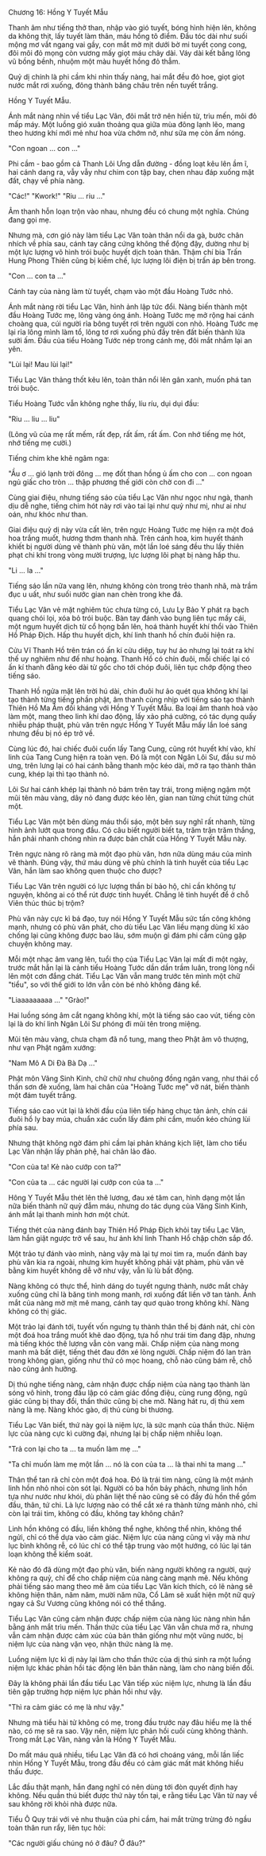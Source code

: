 Chương 16: Hồng Y Tuyết Mẫu 

Thanh âm như tiếng thở than, nhập vào gió tuyết, bóng hình hiện lên, không da không thịt, lấy tuyết làm thân, máu hồng tô điểm. Đầu tóc dài như suối mộng mơ vắt ngang vai gầy, con mắt mờ mịt dưới bờ mi tuyết cong cong, đôi môi đỏ mọng còn vương mấy giọt máu chảy dài. Váy dài kết bằng lông vũ bồng bềnh, nhuộm một màu huyết hồng đỏ thẫm. 

Quỷ dị chính là phi cầm khi nhìn thấy nàng, hai mắt đều đỏ hoe, giọt giọt nước mắt rơi xuống, đông thành băng châu trên nền tuyết trắng. 

Hồng Y Tuyết Mẫu. 

Ánh mắt nàng nhìn về tiểu Lạc Vân, đôi mắt trở nên hiền từ, trìu mến, môi đỏ mấp máy. Một luồng gió xuân thoảng qua giữa mùa đông lạnh lẽo, mang theo hương khí mới mẻ như hoa vừa chớm nở, như sữa mẹ còn ấm nóng. 

"Con ngoan ... con ..."

Phi cầm - bao gồm cả Thanh Lôi Ưng dẫn đường - đồng loạt kêu lên ầm ĩ, hai cánh dang ra, vẫy vẫy như chim con tập bay, chen nhau đáp xuống mặt đất, chạy về phía nàng.

"Các!" "Kwork!" "Riu ... riu ..." 

Âm thanh hỗn loạn trộn vào nhau, nhưng đều có chung một nghĩa. Chúng đang gọi mẹ. 

Nhưng mà, cơn gió này làm tiểu Lạc Vân toàn thân nổi da gà, bước chân nhích về phía sau, cánh tay căng cứng không thể động đậy, dường như bị một lực lượng vô hình trói buộc huyết dịch toàn thân. Thậm chí bia Trấn Hung Phong Thiên cũng bị kiềm chế, lực lượng lôi điện bị trấn áp bên trong. 

"Con ... con ta ..." 

Cánh tay của nàng làm từ tuyết, chạm vào một đầu Hoàng Tước nhỏ. 

Ánh mắt nàng rời tiểu Lạc Vân, hình ảnh lập tức đổi. Nàng biến thành một đầu Hoàng Tước mẹ, lông vàng óng ánh. Hoàng Tước mẹ mở rộng hai cánh choàng qua, cúi người rỉa bông tuyết rơi trên người con nhỏ. Hoàng Tước mẹ lại rỉa lông mình làm tổ, lông tơ rơi xuống phủ đầy trên đất biến thành lửa sưởi ấm. Đầu của tiểu Hoàng Tước nép trong cánh mẹ, đôi mắt nhắm lại an yên. 

"Lùi lại! Mau lùi lại!"  

Tiểu Lạc Vân thảng thốt kêu lên, toàn thân nổi lên gân xanh, muốn phá tan trói buộc. 

Tiểu Hoàng Tước vẫn không nghe thấy, líu ríu, dụi dụi đầu:

"Riu ... liu ... liu"

(Lông vũ của mẹ rất mếm, rất đẹp, rất ấm, rất ấm. Con nhớ tiếng mẹ hót, nhớ tiếng mẹ cười.) 

Tiếng chim khe khẽ ngâm nga: 

"Ầu ơ ... gió lạnh trời đông ... mẹ đốt than hồng ủ ấm cho con ... con ngoan ngủ giấc cho tròn ... thập phương thế giới còn chờ con đi ..."

Cùng giai điệu, nhưng tiếng sáo của tiểu Lạc Vân như ngọc như ngà, thanh dịu dễ nghe, tiếng chim hót này rơi vào tai lại như quỷ như mị, như ai như oán, như khóc như than. 

Giai điệu quỷ dị này vừa cất lên, trên ngực Hoàng Tước mẹ hiện ra một đoá hoa trắng muốt, hương thơm thanh nhã. Trên cánh hoa, kim huyết thánh khiết bị người dùng vẽ thành phù văn, một lần loé sáng đều thu lấy thiên phạt chi khí trong vòng mười trượng, lực lượng lôi phạt bị nàng hấp thu. 

"Li ... la ..." 

Tiếng sáo lần nữa vang lên, nhưng không còn trong trẻo thanh nhã, mà trầm đục u uất, như suối nước gian nan chèn trong khe đá. 

Tiểu Lạc Vân vẻ mặt nghiêm túc chưa từng có, Lưu Ly Bảo Y phát ra bạch quang chói lọi, xóa bỏ trói buộc. Bàn tay đánh vào bụng liên tục mấy cái, một ngụm huyết dịch từ cổ họng bắn lên, hoá thành huyết khí thổi vào Thiên Hồ Pháp Địch. Hấp thu huyết dịch, khí linh thanh hồ chín đuôi hiện ra. 

Cửu Vĩ Thanh Hồ trên trán có ấn kí cửu diệp, tuy hư ảo nhưng lại toát ra khí thế uy nghiêm như đế như hoàng. Thanh Hồ có chín đuôi, mỗi chiếc lại có ấn kí thanh đằng kéo dài từ gốc cho tới chóp đuôi, liên tục chớp động theo tiếng sáo. 

Thanh Hồ ngửa mặt lên trời hú dài, chín đuôi hư ảo quét qua không khí lại tạo thành từng tiếng phần phật, âm thanh cùng nhịp với tiếng sáo tạo thành Thiên Hồ Ma Âm đối kháng với Hồng Y Tuyết Mẫu. Ba loại âm thanh hoà vào làm một, mang theo linh khí dao động, lấy xảo phá cường, có tác dụng quấy nhiễu pháp thuật, phù văn trên ngực Hồng Y Tuyết Mẫu mấy lần loé sáng nhưng đều bị nó ép trở về. 

Cùng lúc đó, hai chiếc đuôi cuốn lấy Tang Cung, cũng rót huyết khí vào, khí linh của Tang Cung hiện ra toàn vẹn. Đó là một con Ngân Lôi Sư, đầu sư mỏ ưng, trên lưng lại có hai cánh bằng thanh mộc kéo dài, mở ra tạo thành thân cung, khép lại thì tạo thành nỏ. 

Lôi Sư hai cánh khép lại thành nỏ bám trên tay trái, trong miệng ngậm một mũi tên màu vàng, dây nỏ đang được kéo lên, gian nan từng chút từng chút một. 

Tiểu Lạc Vân một bên dùng máu thổi sáo, một bên suy nghĩ rất nhanh, từng hình ảnh lướt qua trong đầu. Có câu biết người biết ta, trăm trận trăm thắng, hắn phải nhanh chóng nhìn ra được bản chất của Hồng Y Tuyết Mẫu này. 

Trên ngực nàng rõ ràng mà một đạo phù văn, hơn nữa dùng máu của mình vẽ thành. Đúng vậy, thứ máu dùng vẽ phù chính là tinh huyết của tiểu Lạc Vân, hắn làm sao không quen thuộc cho được?

Tiểu Lạc Vân trên người có lực lượng thần bí bảo hộ, chỉ cần không tự nguyện, không ai có thể rút được tinh huyết. Chẳng lẽ tinh huyết để ở chỗ Viên thúc thúc bị trộm? 

Phù văn này cực kì bá đạo, tuy nói Hồng Y Tuyết Mẫu sức tấn công không mạnh, nhưng có phù văn phát, cho dù tiểu Lạc Vân liều mạng dùng kĩ xảo chống lại cũng không được bao lâu, sớm muộn gì đám phi cầm cũng gặp chuyện không may. 

Mỗi một nhạc âm vang lên, tuổi thọ của Tiểu Lạc Vân lại mất đi một ngày, trước mắt hắn lại là cảnh tiểu Hoàng Tước dần dần trầm luân, trong lòng nổi lên một cơn đắng chát. Tiểu Lạc Vân vẫn mang trước tên mình một chữ "tiểu", so với thế giới to lớn vẫn còn bé nhỏ không đáng kể.

"Liaaaaaaaaa ..." "Grào!" 

Hai luồng sóng âm cắt ngang không khí, một là tiếng sáo cao vút, tiếng còn lại là do khí linh Ngân Lôi Sư phóng đi mũi tên trong miệng. 

Mũi tên màu vàng, chưa chạm đã nổ tung, mang theo Phật âm vô thượng, như vạn Phật ngâm xướng: 

"Nam Mô A Di Đà Bà Dạ ..."

Phật môn Vãng Sinh Kinh, chữ chữ như chuông đồng ngân vang, như thái cổ thần sơn đè xuống, làm hai chân của "Hoàng Tước mẹ" vỡ nát, biến thành một đám tuyết trắng. 

Tiếng sáo cao vút lại là khởi đầu của liên tiếp hàng chục tàn ảnh, chín cái đuôi hồ ly bay múa, chuẩn xác cuốn lấy đám phi cầm, muốn kéo chúng lùi phía sau.

Nhưng thật không ngờ đám phi cầm lại phản kháng kịch liệt, làm cho tiểu Lạc Vân nhận lấy phản phệ, hai chân lảo đảo. 

"Con của ta! Kẻ nào cướp con ta?" 

"Con của ta ... các người lại cướp con của ta ..."

Hông Y Tuyết Mẫu thét lên thê lương, đau xé tâm can, hình dạng một lần nữa biến thành nữ quỷ đẫm máu, nhưng do tác dụng của Vãng Sinh Kinh, ánh mắt lại thanh minh hơn một chút. 

Tiếng thét của nàng đánh bay Thiên Hồ Pháp Địch khỏi tay tiểu Lạc Vân, làm hắn giật ngược trở về sau, hư ảnh khí linh Thanh Hồ chập chờn sắp đổ. 

Một trảo tự đánh vào mình, nàng vậy mà lại tự moi tim ra, muốn đánh bay phù văn kia ra ngoài, nhưng kim huyết không phải vật phàm, phù văn vẽ bằng kim huyết không dễ vỡ như vậy, vẫn lù lù bất động. 

Nàng không có thực thể, hình dáng do tuyết ngưng thành, nước mắt chảy xuống cũng chỉ là băng tinh mong manh, rơi xuống đất liền vỡ tan tành. Ánh mắt của nàng mờ mịt mê mang, cánh tay quơ quào trong không khí. Nàng không có thị giác. 

Một trảo lại đánh tới, tuyết vốn ngưng tụ thành thân thể bị đánh nát, chỉ còn một đoá hoa trắng muốt khẽ dao động, tựa hồ như trái tim đang đập, nhưng mà tiếng khóc thê lương vẫn còn vang mãi. Chấp niệm của nàng mong manh mà bất diệt, tiếng thét đau đớn xé lòng người. Chấp niệm đó lan tràn trong không gian, giống như thứ cỏ mọc hoang, chỗ nào cũng bám rễ, chỗ nào cũng ảnh hưởng. 

Dị thú nghe tiếng nàng, cảm nhận được chấp niệm của nàng tạo thành làn sóng vô hình, trong đầu lập có cảm giác đồng điệu, cùng rung động, ngũ giác cũng bị thay đổi, thần thức cũng bị che mờ. Nàng hát ru, dị thú xem nàng là mẹ. Nàng khóc gào, dị thú cùng bi thương.  

Tiểu Lạc Vân biết, thứ này gọi là niệm lực, là sức mạnh của thần thức. Niệm lực của nàng cực kì cường đại, nhưng lại bị chấp niệm nhiễu loạn. 

"Trả con lại cho ta ... ta muốn làm mẹ ..." 

"Ta chỉ muốn làm mẹ một lần ... nó là con của ta ... là thai nhi ta mang ..."

Thân thể tan rã chỉ còn một đoá hoa. Đó là trái tim nàng, cũng là một mảnh linh hồn nhỏ nhoi còn sót lại. Người có ba hồn bảy phách, nhưng linh hồn tựa như nước như khói, dù phân liệt thế nào cũng sẽ có đầy đủ hồn thể gồm đầu, thân, tứ chi. Là lực lượng nào có thể cắt xé ra thành từng mảnh nhỏ, chỉ còn lại trái tim, không có đầu, không tay không chân?

Linh hồn không có đầu, liền không thể nghe, không thể nhìn, không thể ngửi, chỉ có thể dựa vào cảm giác. Niệm lực của nàng cũng vì vậy mà như lục bình không rễ, có lúc chỉ có thể tập trung vào một hướng, có lúc lại tán loạn không thể kiểm soát. 

Kẻ nào đó đã dùng một đạo phù văn, biến nàng người không ra người, quỷ không ra quỷ, chỉ để cho chấp niệm của nàng càng mạnh mẽ. Nếu không phải tiếng sáo mang theo mê âm của tiểu Lạc Vân kích thích, có lẽ nàng sẽ không hiện thân, năm năm, mười năm nữa, Cổ Lâm sẽ xuất hiện một nữ quỷ ngay cả Sư Vương cũng không nói có thể thắng. 

Tiểu Lạc Vân cũng cảm nhận được chấp niệm của nàng lúc nàng nhìn hắn bằng ánh mắt trìu mến. Thần thức của tiểu Lạc Vân vẫn chưa mở ra, nhưng vẫn cảm nhận được cảm xúc của bản thân giống như một vũng nước, bị niệm lực của nàng vặn vẹo, nhận thức nàng là mẹ. 

Luồng niệm lực kì dị này lại làm cho thần thức của dị thú sinh ra một luồng niệm lực khác phản hồi tác động lên bản thân nàng, làm cho nàng biến đổi. 

Đây là không phải lần đầu tiểu Lạc Vân tiếp xúc niệm lực, nhưng là lần đầu tiên gặp trường hợp niệm lực phản hồi như vậy. 

"Thì ra cảm giác có mẹ là như vậy."

Nhưng mà tiểu hài tử không có mẹ, trong đầu trước nay đâu hiểu mẹ là thế nào, có mẹ sẽ ra sao. Vậy nên, niệm lực phản hồi cuối cùng không thành. Trong mắt Lạc Vân, nàng vẫn là Hồng Y Tuyết Mẫu. 

Do mất máu quá nhiều, tiểu Lạc Vân đã có hơi choáng váng, mỗi lần liếc nhìn Hồng Y Tuyết Mẫu, trong đầu đều có cảm giác mất mát không hiểu thấu được. 

Lắc đầu thật mạnh, hắn đang nghĩ có nên dùng tới đòn quyết định hay không. Nếu quần thú biết được thứ này tồn tại, e rằng tiểu Lạc Vân từ nay về sau không rời khỏi nhà được nữa. 

Tiểu Ô Quy trái với vẻ nhu thuận của phi cầm, hai mắt trừng trừng đỏ ngầu toàn thân run rẩy, liên tục hỏi:

"Các người giấu chúng nó ở đâu? Ở đâu?" 


